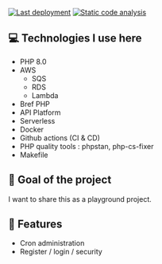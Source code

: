 [![Last deployment](https://github.com/vasilvestre/life/actions/workflows/deploy.yml/badge.svg)](https://github.com/vasilvestre/life/actions/workflows/deploy.yml)
[![Static code analysis](https://github.com/vasilvestre/life/actions/workflows/static-code-analysis.yml/badge.svg)](https://github.com/vasilvestre/life/actions/workflows/static-code-analysis.yml)

## :computer: Technologies I use here
* PHP 8.0
* AWS
  * SQS
  * RDS
  * Lambda
* Bref PHP
* API Platform
* Serverless
* Docker
* Github actions (CI & CD)
* PHP quality tools : phpstan, php-cs-fixer
* Makefile

## :rocket: Goal of the project
I want to share this as a playground project.

## 🚩 Features
* Cron administration
* Register / login / security
